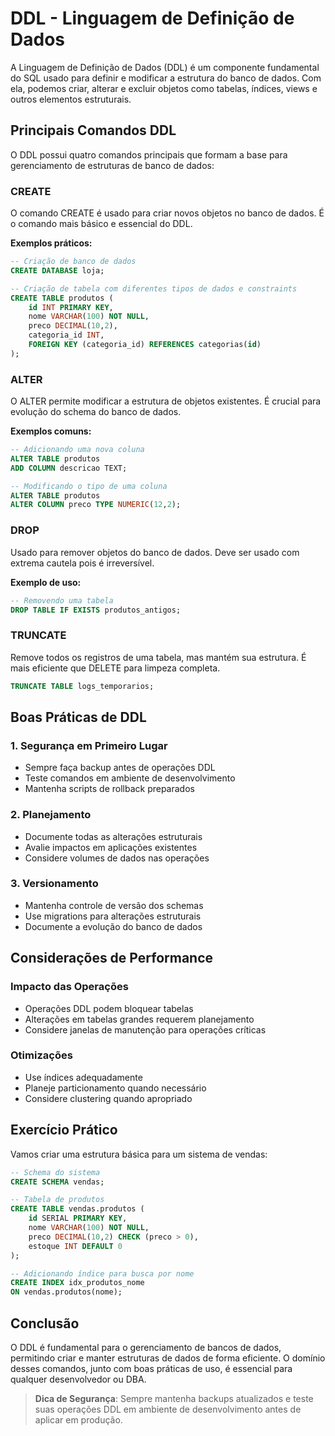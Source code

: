 # DDL - Linguagem de Definição de Dados

A Linguagem de Definição de Dados (DDL) é um componente fundamental do SQL usado para definir e modificar a estrutura do banco de dados. Com ela, podemos criar, alterar e excluir objetos como tabelas, índices, views e outros elementos estruturais.

## Principais Comandos DDL

O DDL possui quatro comandos principais que formam a base para gerenciamento de estruturas de banco de dados:

### CREATE
O comando CREATE é usado para criar novos objetos no banco de dados. É o comando mais básico e essencial do DDL.

**Exemplos práticos:**
```sql
-- Criação de banco de dados
CREATE DATABASE loja;

-- Criação de tabela com diferentes tipos de dados e constraints
CREATE TABLE produtos (
    id INT PRIMARY KEY,
    nome VARCHAR(100) NOT NULL,
    preco DECIMAL(10,2),
    categoria_id INT,
    FOREIGN KEY (categoria_id) REFERENCES categorias(id)
);
```

### ALTER
O ALTER permite modificar a estrutura de objetos existentes. É crucial para evolução do schema do banco de dados.

**Exemplos comuns:**
```sql
-- Adicionando uma nova coluna
ALTER TABLE produtos
ADD COLUMN descricao TEXT;

-- Modificando o tipo de uma coluna
ALTER TABLE produtos
ALTER COLUMN preco TYPE NUMERIC(12,2);
```

### DROP
Usado para remover objetos do banco de dados. Deve ser usado com extrema cautela pois é irreversível.

**Exemplo de uso:**
```sql
-- Removendo uma tabela
DROP TABLE IF EXISTS produtos_antigos;
```

### TRUNCATE
Remove todos os registros de uma tabela, mas mantém sua estrutura. É mais eficiente que DELETE para limpeza completa.

```sql
TRUNCATE TABLE logs_temporarios;
```

## Boas Práticas de DDL

### 1. Segurança em Primeiro Lugar
- Sempre faça backup antes de operações DDL
- Teste comandos em ambiente de desenvolvimento
- Mantenha scripts de rollback preparados

### 2. Planejamento
- Documente todas as alterações estruturais
- Avalie impactos em aplicações existentes
- Considere volumes de dados nas operações

### 3. Versionamento
- Mantenha controle de versão dos schemas
- Use migrations para alterações estruturais
- Documente a evolução do banco de dados

## Considerações de Performance

### Impacto das Operações
- Operações DDL podem bloquear tabelas
- Alterações em tabelas grandes requerem planejamento
- Considere janelas de manutenção para operações críticas

### Otimizações
- Use índices adequadamente
- Planeje particionamento quando necessário
- Considere clustering quando apropriado

## Exercício Prático

Vamos criar uma estrutura básica para um sistema de vendas:

```sql
-- Schema do sistema
CREATE SCHEMA vendas;

-- Tabela de produtos
CREATE TABLE vendas.produtos (
    id SERIAL PRIMARY KEY,
    nome VARCHAR(100) NOT NULL,
    preco DECIMAL(10,2) CHECK (preco > 0),
    estoque INT DEFAULT 0
);

-- Adicionando índice para busca por nome
CREATE INDEX idx_produtos_nome 
ON vendas.produtos(nome);
```

## Conclusão

O DDL é fundamental para o gerenciamento de bancos de dados, permitindo criar e manter estruturas de dados de forma eficiente. O domínio desses comandos, junto com boas práticas de uso, é essencial para qualquer desenvolvedor ou DBA.

> **Dica de Segurança**: Sempre mantenha backups atualizados e teste suas operações DDL em ambiente de desenvolvimento antes de aplicar em produção.
